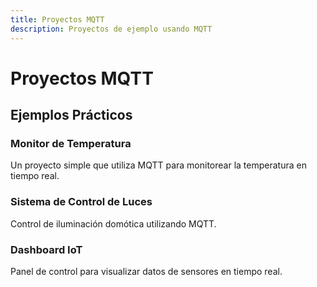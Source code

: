 ```yaml
---
title: Proyectos MQTT
description: Proyectos de ejemplo usando MQTT
---
```


# Proyectos MQTT

## Ejemplos Prácticos

### Monitor de Temperatura
Un proyecto simple que utiliza MQTT para monitorear la temperatura en tiempo real.

### Sistema de Control de Luces
Control de iluminación domótica utilizando MQTT.

### Dashboard IoT
Panel de control para visualizar datos de sensores en tiempo real.